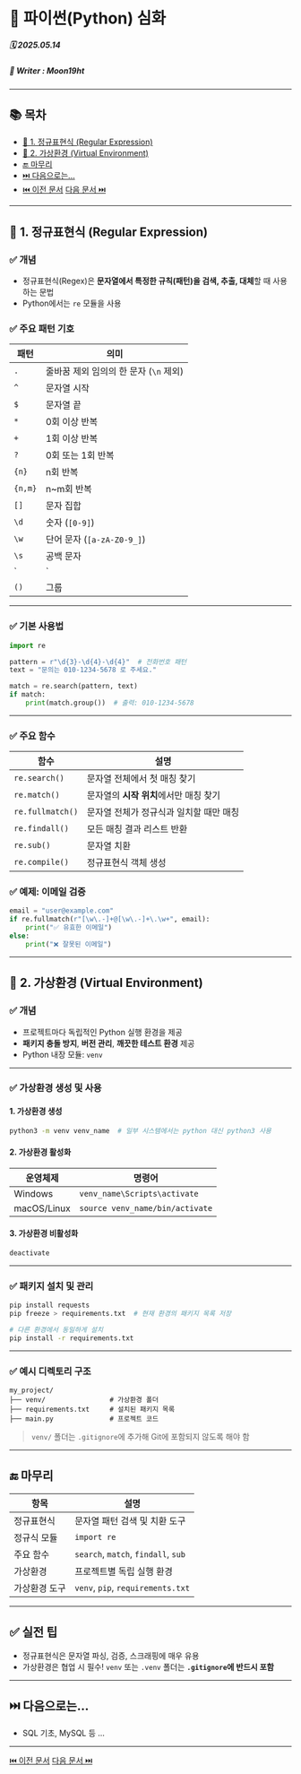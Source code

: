 # 🧩 파이썬(Python) 심화

##### 🗓️ 2025.05.14
##### 📝 Writer : Moon19ht

---

## 📚 목차

- [📌 1. 정규표현식 (Regular Expression)](#-1-정규표현식-regular-expression)
- [📌 2. 가상환경 (Virtual Environment)](#-2-가상환경-virtual-environment)
- [🔚 마무리](#-마무리)
- [⏭️ 다음으로는...](#️-다음으로는)
- [⏮️ 이전 문서](./0513%20Python정리.md) [다음 문서 ⏭️](./0514%20Python정리.md)

---

## 📌 1. 정규표현식 (Regular Expression)

### ✅ 개념
- 정규표현식(Regex)은 **문자열에서 특정한 규칙(패턴)을 검색, 추출, 대체**할 때 사용하는 문법
- Python에서는 `re` 모듈을 사용

### ✅ 주요 패턴 기호

| 패턴 | 의미 |
|------|------|
| `.` | 줄바꿈 제외 임의의 한 문자 (`\n` 제외) |
| `^` | 문자열 시작 |
| `$` | 문자열 끝 |
| `*` | 0회 이상 반복 |
| `+` | 1회 이상 반복 |
| `?` | 0회 또는 1회 반복 |
| `{n}` | n회 반복 |
| `{n,m}` | n~m회 반복 |
| `[]` | 문자 집합 |
| `\d` | 숫자 (`[0-9]`) |
| `\w` | 단어 문자 (`[a-zA-Z0-9_]`) |
| `\s` | 공백 문자 |
| `|` | OR 연산자 (ex: `a|b`) |
| `()` | 그룹 |

---

### ✅ 기본 사용법
```python
import re

pattern = r"\d{3}-\d{4}-\d{4}"  # 전화번호 패턴
text = "문의는 010-1234-5678 로 주세요."

match = re.search(pattern, text)
if match:
    print(match.group())  # 출력: 010-1234-5678
```

---

### ✅ 주요 함수

| 함수 | 설명 |
|------|------|
| `re.search()` | 문자열 전체에서 첫 매칭 찾기 |
| `re.match()` | 문자열의 **시작 위치**에서만 매칭 찾기 |
| `re.fullmatch()` | 문자열 전체가 정규식과 일치할 때만 매칭 |
| `re.findall()` | 모든 매칭 결과 리스트 반환 |
| `re.sub()` | 문자열 치환 |
| `re.compile()` | 정규표현식 객체 생성 |

### ✅ 예제: 이메일 검증
```python
email = "user@example.com"
if re.fullmatch(r"[\w\.-]+@[\w\.-]+\.\w+", email):
    print("✅ 유효한 이메일")
else:
    print("❌ 잘못된 이메일")
```

---

## 📌 2. 가상환경 (Virtual Environment)

### ✅ 개념
- 프로젝트마다 독립적인 Python 실행 환경을 제공
- **패키지 충돌 방지**, **버전 관리**, **깨끗한 테스트 환경** 제공
- Python 내장 모듈: `venv`

---

### ✅ 가상환경 생성 및 사용

#### 1. 가상환경 생성
```bash
python3 -m venv venv_name  # 일부 시스템에서는 python 대신 python3 사용
```

#### 2. 가상환경 활성화

| 운영체제 | 명령어 |
|----------|--------|
| Windows  | `venv_name\Scripts\activate` |
| macOS/Linux | `source venv_name/bin/activate` |

#### 3. 가상환경 비활성화
```bash
deactivate
```

---

### ✅ 패키지 설치 및 관리
```bash
pip install requests
pip freeze > requirements.txt  # 현재 환경의 패키지 목록 저장

# 다른 환경에서 동일하게 설치
pip install -r requirements.txt
```

---

### ✅ 예시 디렉토리 구조
```
my_project/
├── venv/                # 가상환경 폴더
├── requirements.txt     # 설치된 패키지 목록
├── main.py              # 프로젝트 코드
```

> `venv/` 폴더는 `.gitignore`에 추가해 Git에 포함되지 않도록 해야 함

---

## 🔚 마무리

| 항목 | 설명 |
|------|------|
| 정규표현식 | 문자열 패턴 검색 및 치환 도구 |
| 정규식 모듈 | `import re` |
| 주요 함수 | `search`, `match`, `findall`, `sub` |
| 가상환경 | 프로젝트별 독립 실행 환경 |
| 가상환경 도구 | `venv`, `pip`, `requirements.txt` |

---

## ✅ 실전 팁

- 정규표현식은 문자열 파싱, 검증, 스크래핑에 매우 유용
- 가상환경은 협업 시 필수! `venv` 또는 `.venv` 폴더는 **`.gitignore`에 반드시 포함**

---

## ⏭️ 다음으로는...

- SQL 기초, MySQL 등 ... 

---

[⏮️ 이전 문서](./0513%20Python정리.md) [다음 문서 ⏭️](./0514%20Python정리.md)